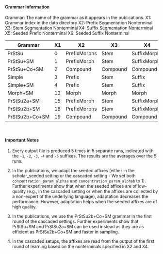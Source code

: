 
#### Grammar Information

Grammar: The name of the grammar as it appears in the publications.
X1: Grammar index in the data directory
X2: Prefix Segmentation Nonterminal
X3: Stem Segmentation Nonterminal
X4: Suffix Segmentation Nonterminal
X5: Seeded Prefix Nonterminal
X6: Seeded Suffix Nonterminal

| Grammar | X1 | X2 | X3 | X4 | X5 | X6 |
| ------------ | ------------ | ------------ | ------------ | ------------ | ------------ | ------------ |
| PrStSu | 0 | PrefixMorphs | Stem | SuffixMorphs | PrefixMorph | SuffixMorph | 
| PrStSu+SM | 1 | PrefixMorph | Stem | SuffixMorph | PrefixMorph | SuffixMorph |
| PrStSu+Co+SM | 2 | Compound | Compound | Compound | PrefixMorph | SuffixMorph |
| Simple | 3 | Prefix | Stem | Suffix | Prefix | Suffix |
| Simple+SM | 4 | Prefix | Stem | Suffix | Prefix | Suffix |
| Morph+SM | 13 | Morph | Morph | Morph | Morph | Morph |
| PrStSu2a+SM | 15 | PrefixMorph | Stem | SuffixMorph | PrefixMorph | SuffixMorph |
| PrStSu2b+SM | 18 | PrefixMorphs | Stem | SuffixMorphs | PrefixMorph | SuffixMorph |
| PrStSu2b+Co+SM | 19 | Compound | Compound | Compound | PrefixMorph | SuffixMorph |

<br />

#### Important Notes

1. Every output file is produced 5 times in 5 separate runs, indicated with the `-1`, `-2`, `-3`, `-4` and `-5` suffixes. The results are the averages over the 5 runs.

2. In the publications, we adapt the seeded affixes (either in the scholar_seeded setting or the cascaded setting - We set both `concentration_param_alphaa` and `concentration_param_alphab` to 1). Further experiments show that when the seeded affixes are of low-quality (e.g., in the cascaded setting or when the affixes are collected by a non-expert of the underlying language), adaptation decreases the performance. However, adaptation helps when the seeded affixes are of high quality.

3. In the publications, we use the PrStSu2b+Co+SM grammar in the first round of the cascaded settings. Further experiments show that PrStSu+SM and PrStSu2a+SM can be used instead as they are as efficient as PrStSu2b+Co+SM and faster in sampling.

4. In the cascaded setups, the affixes are read from the output of the first round of learning based on the nonterminals specified in X2 and X4.


